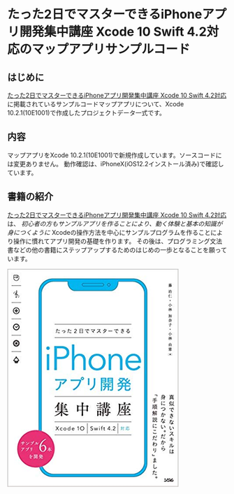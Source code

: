 # たった2日でマスターできるiPhoneアプリ開発集中講座 Xcode 10 Swift 4.2対応のマップアプリサンプルコード

## はじめに

[たった2日でマスターできるiPhoneアプリ開発集中講座 Xcode 10 Swift 4.2対応](https://amzn.to/2I896He) に掲載されているサンプルコードマップアプリについて、Xcode 10.2.1(10E1001)で作成したプロジェクトデータ一式です。

## 内容

マップアプリをXcode 10.2.1(10E1001)で新規作成しています。ソースコードには変更ありません。
動作確認は、iPhoneX(iOS12.2インストール済み)で確認しています。

## 書籍の紹介

[たった2日でマスターできるiPhoneアプリ開発集中講座 Xcode 10 Swift 4.2対応](https://amzn.to/2I896He) は、 *初心者の方もサンプルアプリを作ることにより、動く体験と基本の知識が身につくように* Xcodeの操作方法を中心にサンプルプログラムを作ることにより操作に慣れてアプリ開発の基礎を作ります。
その後は、プログラミング文法書などの他の書籍にステップアップするためのはじめの一歩となることを願っています。

![](bookcover.jpg)
